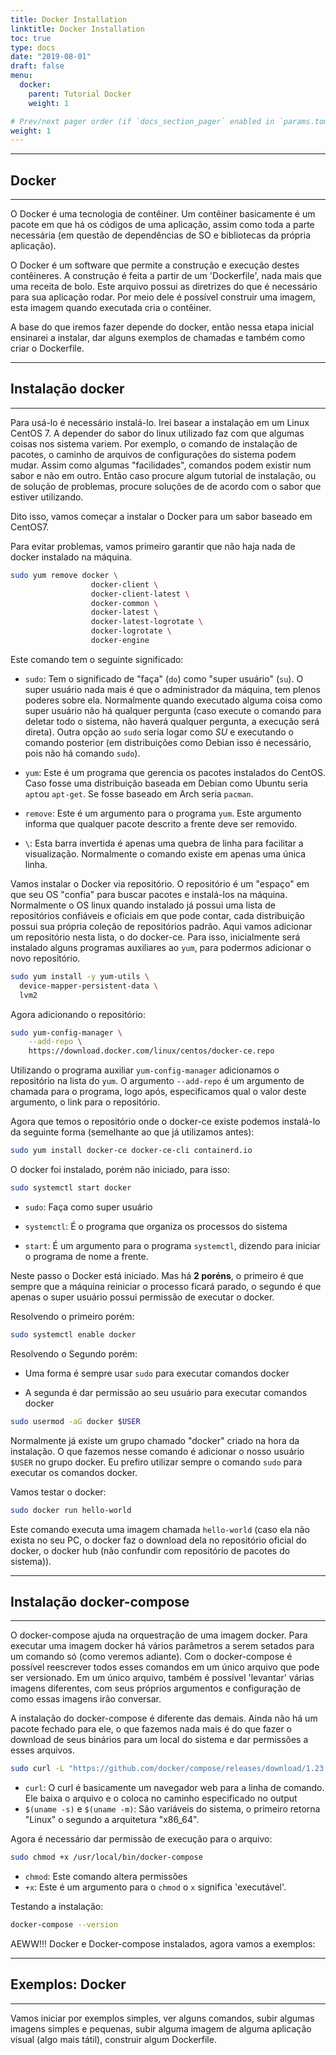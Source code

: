 ```yaml
---
title: Docker Installation
linktitle: Docker Installation
toc: true
type: docs
date: "2019-08-01"
draft: false
menu:
  docker:
    parent: Tutorial Docker
    weight: 1

# Prev/next pager order (if `docs_section_pager` enabled in `params.toml`)
weight: 1
---
```



***
## Docker
***

O Docker é uma tecnologia de contêiner. Um contêiner basicamente é um pacote em que há os códigos de uma aplicação, assim como toda a parte necessária (em questão de dependências de SO e bibliotecas da própria aplicação). 

O Docker é um software que permite a construção e execução destes contêineres. A construção é feita a partir de um 'Dockerfile', nada mais que uma receita de bolo. Este arquivo possui as diretrizes do que é necessário para sua aplicação rodar. Por meio dele é possível construir uma imagem, esta imagem quando executada cria o contêiner.

A base do que iremos fazer depende do docker, então nessa etapa inicial ensinarei a instalar, dar alguns exemplos de chamadas e também como criar o Dockerfile.

***
## Instalação docker
***

Para usá-lo é necessário instalá-lo. Irei basear a instalação em um Linux CentOS 7. A depender do sabor do linux utilizado faz com que algumas coisas nos sistema variem. Por exemplo, o comando de instalação de pacotes, o caminho de arquivos de configurações do sistema podem mudar. Assim como algumas "facilidades", comandos podem existir num sabor e não em outro. Então caso procure algum tutorial de instalação, ou de solução de problemas, procure soluções de de acordo com o sabor que estiver utilizando.

Dito isso, vamos começar a instalar o Docker para um sabor baseado em CentOS7.

Para evitar problemas, vamos primeiro garantir que não haja nada de docker instalado na máquina.

```sh
sudo yum remove docker \
                  docker-client \
                  docker-client-latest \
                  docker-common \
                  docker-latest \
                  docker-latest-logrotate \
                  docker-logrotate \
                  docker-engine
```

Este comando tem o seguinte significado:

- `sudo`: Tem o significado de "faça" (`do`) como "super usuário" (`su`). O super usuário nada mais é que o administrador da máquina, tem plenos poderes sobre ela. Normalmente quando executado alguma coisa como super usuário não há qualquer pergunta (caso execute o comando para deletar todo o sistema, não haverá qualquer pergunta, a execução será direta). Outra opção ao `sudo` seria logar como *SU* e executando o comando posterior (em distribuições como Debian isso é necessário, pois não há comando `sudo`).

- `yum`: Este é um programa que gerencia os pacotes instalados do CentOS. Caso fosse uma distribuição baseada em Debian como Ubuntu seria `apt`ou `apt-get`. Se fosse baseado em Arch seria `pacman`.

- `remove`: Este é um argumento para o programa `yum`. Este argumento informa que qualquer pacote descrito a frente deve ser removido.
- `\`: Esta barra invertida é apenas uma quebra de linha para facilitar a visualização. Normalmente o comando existe em apenas uma única linha.

Vamos instalar o Docker via repositório. O repositório é um "espaço" em que seu OS "confia" para buscar pacotes e instalá-los na máquina. Normalmente o OS linux quando instalado já possui uma lista de repositórios confiáveis e oficiais em que pode contar, cada distribuição possui sua própria coleção de repositórios padrão. Aqui vamos adicionar um repositório nesta lista, o do docker-ce. Para isso, inicialmente será instalado alguns programas auxiliares ao `yum`, para podermos adicionar o novo repositório.


```sh
sudo yum install -y yum-utils \
  device-mapper-persistent-data \
  lvm2
```

Agora adicionando o repositório:


```sh
sudo yum-config-manager \
    --add-repo \
    https://download.docker.com/linux/centos/docker-ce.repo
```

Utilizando o programa auxiliar `yum-config-manager` adicionamos o repositório na lista do `yum`. O argumento `--add-repo` é um argumento de chamada para o programa, logo após, especificamos qual o valor deste argumento, o link para o repositório.

Agora que temos o repositório onde o docker-ce existe podemos instalá-lo da seguinte forma (semelhante ao que já utilizamos antes):


```sh
sudo yum install docker-ce docker-ce-cli containerd.io
```

O docker foi instalado, porém não iniciado, para isso:


```sh
sudo systemctl start docker
```

- `sudo`: Faça como super usuário

- `systemctl`: É o programa que organiza os processos do sistema

- `start`: É um argumento para o programa `systemctl`, dizendo para iniciar o programa de nome a frente.

Neste passo o Docker está iniciado. Mas há **2 poréns**, o primeiro é que sempre que a máquina reiniciar o processo ficará parado, o segundo é que apenas o super usuário possui permissão de executar o docker.

Resolvendo o primeiro porém:


```sh
sudo systemctl enable docker
```

Resolvendo o Segundo porém:

- Uma forma é sempre usar `sudo` para executar comandos docker

- A segunda é dar permissão ao seu usuário para executar comandos docker


```sh
sudo usermod -aG docker $USER
```

Normalmente já existe um grupo chamado "docker" criado na hora da instalação. O que fazemos nesse comando é adicionar o nosso usuário `$USER` no grupo docker. Eu prefiro utilizar sempre o comando `sudo` para executar os comandos docker.

Vamos testar o docker:


```sh
sudo docker run hello-world
```

Este comando executa uma imagem chamada `hello-world` (caso ela não exista no seu PC, o docker faz o download dela no repositório oficial do docker, o docker hub (não confundir com repositório de pacotes do sistema)).

***
## Instalação docker-compose
***

O docker-compose ajuda na orquestração de uma imagem docker. Para executar uma imagem docker há vários parâmetros a serem setados para um comando só (como veremos adiante). Com o docker-compose é possível reescrever todos esses comandos em um único arquivo que pode ser versionado. Em um único arquivo, também é possível 'levantar' várias imagens diferentes, com seus próprios argumentos e configuração de como essas imagens irão conversar.

A instalação do docker-compose é diferente das demais. Ainda não há um pacote fechado para ele, o que fazemos nada mais é do que fazer o download de seus binários para um local do sistema e dar permissões a esses arquivos.


```sh
sudo curl -L "https://github.com/docker/compose/releases/download/1.23.2/docker-compose-$(uname -s)-$(uname -m)" -o /usr/local/bin/docker-compose
```

- `curl`: O curl é basicamente um navegador web para a linha de comando. Ele baixa o arquivo e o coloca no caminho especificado no output
- `$(uname -s)` e `$(uname -m)`: São variáveis do sistema, o primeiro retorna "Linux" o segundo  a arquitetura "x86_64".

Agora é necessário dar permissão de execução para o arquivo:


```sh
sudo chmod +x /usr/local/bin/docker-compose
```

- `chmod`: Este comando altera permissões
- `+x`: Este é um argumento para o `chmod` o `x` significa 'executável'.


Testando a instalação:


```sh
docker-compose --version
```

AEWW!!! Docker e Docker-compose instalados, agora vamos a exemplos:

***
## Exemplos: Docker
***

Vamos iniciar por exemplos simples, ver alguns comandos, subir algumas imagens simples e pequenas, subir alguma imagem de alguma aplicação visual (algo mais tátil), construir algum Dockerfile.

<br><br>

